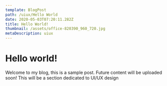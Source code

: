 ```yaml
---
template: BlogPost
path: /uiux/Hello World
date: 2020-05-03T07:20:11.282Z
title: Hello World!
thumbnail: /assets/office-820390_960_720.jpg
metaDescription: uiux
---
```

# Hello world!

Welcome to my blog, this is a sample post. Future content will be uploaded soon! This will be a section dedicated to UI/UX design
